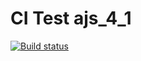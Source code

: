 # CI Test ajs_4_1

[![Build status](https://ci.appveyor.com/api/projects/status/jv1ucxlt7bndetlx?svg=true)](https://ci.appveyor.com/project/VV1nc3nt/ajs-4-1)
